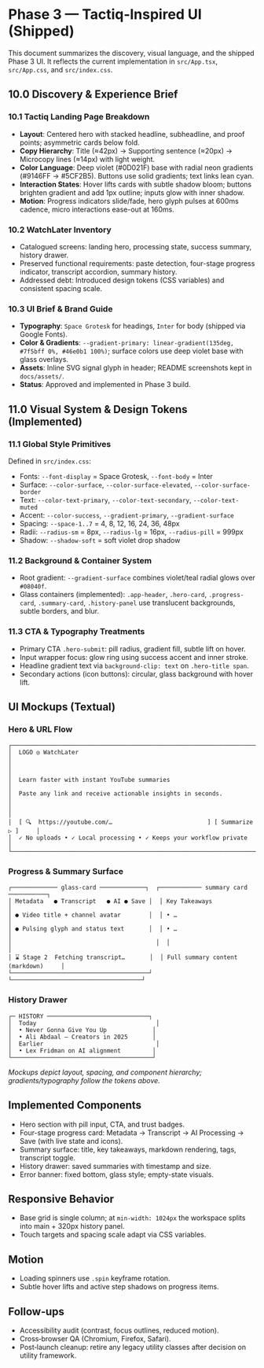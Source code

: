 # Phase 3 — Tactiq‑Inspired UI (Shipped)

This document summarizes the discovery, visual language, and the shipped Phase 3 UI. It reflects the current implementation in `src/App.tsx`, `src/App.css`, and `src/index.css`.

## 10.0 Discovery & Experience Brief

### 10.1 Tactiq Landing Page Breakdown
- **Layout**: Centered hero with stacked headline, subheadline, and proof points; asymmetric cards below fold.
- **Copy Hierarchy**: Title (≈42px) → Supporting sentence (≈20px) → Microcopy lines (≈14px) with light weight.
- **Color Language**: Deep violet (#0D021F) base with radial neon gradients (#9146FF → #5CF2B5). Buttons use solid gradients; text links lean cyan.
- **Interaction States**: Hover lifts cards with subtle shadow bloom; buttons brighten gradient and add 1px outline; inputs glow with inner shadow.
- **Motion**: Progress indicators slide/fade, hero glyph pulses at 600ms cadence, micro interactions ease-out at 160ms.

### 10.2 WatchLater Inventory
- Catalogued screens: landing hero, processing state, success summary, history drawer.
- Preserved functional requirements: paste detection, four-stage progress indicator, transcript accordion, summary history.
- Addressed debt: Introduced design tokens (CSS variables) and consistent spacing scale.

### 10.3 UI Brief & Brand Guide
- **Typography**: `Space Grotesk` for headings, `Inter` for body (shipped via Google Fonts).
- **Color & Gradients**: `--gradient-primary: linear-gradient(135deg, #7f5bff 0%, #46e0b1 100%)`; surface colors use deep violet base with glass overlays.
- **Assets**: Inline SVG signal glyph in header; README screenshots kept in `docs/assets/`.
- **Status**: Approved and implemented in Phase 3 build.

## 11.0 Visual System & Design Tokens (Implemented)

### 11.1 Global Style Primitives
Defined in `src/index.css`:
- Fonts: `--font-display` = Space Grotesk, `--font-body` = Inter
- Surface: `--color-surface`, `--color-surface-elevated`, `--color-surface-border`
- Text: `--color-text-primary`, `--color-text-secondary`, `--color-text-muted`
- Accent: `--color-success`, `--gradient-primary`, `--gradient-surface`
- Spacing: `--space-1..7` = 4, 8, 12, 16, 24, 36, 48px
- Radii: `--radius-sm` = 8px, `--radius-lg` = 16px, `--radius-pill` = 999px
- Shadow: `--shadow-soft` = soft violet drop shadow

### 11.2 Background & Container System
- Root gradient: `--gradient-surface` combines violet/teal radial glows over `#08040f`.
- Glass containers (implemented): `.app-header`, `.hero-card`, `.progress-card`, `.summary-card`, `.history-panel` use translucent backgrounds, subtle borders, and blur.

### 11.3 CTA & Typography Treatments
- Primary CTA `.hero-submit`: pill radius, gradient fill, subtle lift on hover.
- Input wrapper focus: glow ring using success accent and inner stroke.
- Headline gradient text via `background-clip: text` on `.hero-title span`.
- Secondary actions (icon buttons): circular, glass background with hover lift.

## UI Mockups (Textual)

### Hero & URL Flow
```
┌─────────────────────────────────────────────────────────────────────────────┐
│  LOGO ◎ WatchLater                                                         │
│                                                                             │
│  Learn faster with instant YouTube summaries                                │
│  Paste any link and receive actionable insights in seconds.                 │
│                                                                             │
│  [ 🔍  https://youtube.com/…                           ] [ Summarize ▷ ]     │
│  ✓ No uploads • ✓ Local processing • ✓ Keeps your workflow private           │
└─────────────────────────────────────────────────────────────────────────────┘
```

### Progress & Summary Surface
```
┌───────────── glass-card ─────────────┐  ┌──────────── summary card ───────────┐
│ Metadata   ● Transcript   ● AI ● Save │  │ Key Takeaways                       │
│ ● Video title + channel avatar        │  │ • …                                  │
│ ● Pulsing glyph and status text       │  │ • …                                  │
│                                         │  │                                    │
│ ⌛ Stage 2  Fetching transcript…       │  │ Full summary content (markdown)     │
└───────────────────────────────────────┘  └─────────────────────────────────────┘
```

### History Drawer
```
┌─ HISTORY ─────────────────────────────┐
│  Today                                  │
│  • Never Gonna Give You Up             │
│  • Ali Abdaal – Creators in 2025       │
│  Earlier                                │
│  • Lex Fridman on AI alignment         │
└────────────────────────────────────────┘
```

*Mockups depict layout, spacing, and component hierarchy; gradients/typography follow the tokens above.*

## Implemented Components
- Hero section with pill input, CTA, and trust badges.
- Four-stage progress card: Metadata → Transcript → AI Processing → Save (with live state and icons).
- Summary surface: title, key takeaways, markdown rendering, tags, transcript toggle.
- History drawer: saved summaries with timestamp and size.
- Error banner: fixed bottom, glass style; empty-state visuals.

## Responsive Behavior
- Base grid is single column; at `min-width: 1024px` the workspace splits into main + 320px history panel.
- Touch targets and spacing scale adapt via CSS variables.

## Motion
- Loading spinners use `.spin` keyframe rotation.
- Subtle hover lifts and active step shadows on progress items.

## Follow‑ups
- Accessibility audit (contrast, focus outlines, reduced motion).
- Cross‑browser QA (Chromium, Firefox, Safari).
- Post‑launch cleanup: retire any legacy utility classes after decision on utility framework.
